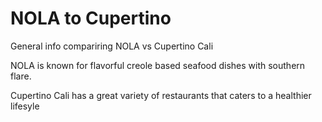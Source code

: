 # NOLA to Cupertino 
 General info compariring NOLA vs Cupertino Cali

NOLA is known for flavorful creole based seafood dishes with southern flare.

Cupertino Cali has a great variety of restaurants that caters to a healthier lifesyle 
